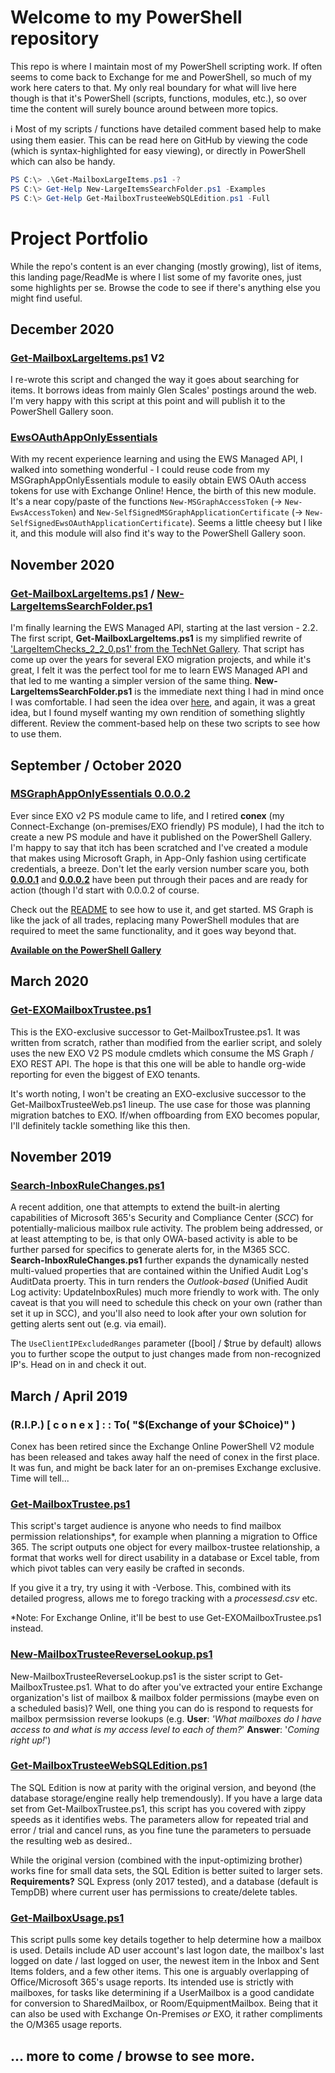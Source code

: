 # Welcome to my PowerShell repository

This repo is where I maintain most of my PowerShell scripting work.  If often seems to come back to Exchange for me and PowerShell, so much of my work here caters to that.  My only real boundary for what will live here though is that it's PowerShell (scripts, functions, modules, etc.), so over time the content will surely bounce around between more topics.

ℹ Most of my scripts / functions have detailed comment based help to make using them easier.  This can be read here on GitHub by viewing the code (which is syntax-highlighted for easy viewing), or directly in PowerShell which can also be handy.
```PowerShell
PS C:\> .\Get-MailboxLargeItems.ps1 -?
PS C:\> Get-Help New-LargeItemsSearchFolder.ps1 -Examples
PS C:\> Get-Help Get-MailboxTrusteeWebSQLEdition.ps1 -Full
```

# Project Portfolio

While the repo's content is an ever changing (mostly growing), list of items, this landing page/ReadMe is where I list some of my favorite ones, just some highlights per se.  Browse the code to see if there's anything else you might find useful.

## December 2020

### [Get-MailboxLargeItems.ps1](https://github.com/JeremyTBradshaw/PowerShell/blob/main/Get-MailboxLargeItems.ps1) **V2**

I re-wrote this script and changed the way it goes about searching for items.  It borrows ideas from mainly Glen Scales' postings around the web.  I'm very happy with this script at this point and will publish it to the PowerShell Gallery soon.

### [EwsOAuthAppOnlyEssentials](https://github.com/JeremyTBradshaw/EwsOAuthAppOnlyEssentials)

With my recent experience learning and using the EWS Managed API, I walked into something wonderful - I could reuse code from my MSGraphAppOnlyEssentials module to easily obtain EWS OAuth access tokens for use with Exchange Online!  Hence, the birth of this new module.  It's a near copy/paste of the functions `New-MSGraphAccessToken` (-> `New-EwsAccessToken`) and `New-SelfSignedMSGraphApplicationCertificate` (-> `New-SelfSignedEwsOAuthApplicationCertificate`).  Seems a little cheesy but I like it, and this module will also find it's way to the PowerShell Gallery soon.

## November 2020

### [Get-MailboxLargeItems.ps1](https://github.com/JeremyTBradshaw/PowerShell/blob/main/Get-MailboxLargeItems.ps1) / [New-LargeItemsSearchFolder.ps1](https://github.com/JeremyTBradshaw/PowerShell/blob/main/New-LargeItemsSearchFolder.ps1)

I'm finally learning the EWS Managed API, starting at the last version - 2.2.  The first script, **Get-MailboxLargeItems.ps1** is my simplified rewrite of ['LargeItemChecks_2_2_0.ps1' from the TechNet Gallery](https://gallery.technet.microsoft.com/PowerShell-Script-Office-54d367ea).  That script has come up over the years for several EXO migration projects, and while it's great, I felt it was the perfect tool for me to learn EWS Managed API and that led to me wanting a simpler version of the same thing.  **New-LargeItemsSearchFolder.ps1** is the immediate next thing I had in mind once I was comfortable.  I had seen the idea over [here](http://www.flobee.net/search-mailboxes-for-large-items-that-may-impede-migrations-to-exchange-online/), and again, it was a great idea, but I found myself wanting my own rendition of something slightly different.
Review the comment-based help on these two scripts to see how to use them.

## September / October 2020

### [MSGraphAppOnlyEssentials 0.0.0.2](https://github.com/JeremyTBradshaw/MSGraphAppOnlyEssentials)

Ever since EXO v2 PS module came to life, and I retired **conex** (my Connect-Exchange (on-premises/EXO friendly) PS module), I had the itch to create a new PS module and have it published on the PowerShell Gallery.  I'm happy to say that itch has been scratched and I've created a module that makes using Microsoft Graph, in App-Only fashion using certificate credentials, a breeze.  Don't let the early version number scare you, both [**0.0.0.1**](https://www.powershellgallery.com/packages/MSGraphAppOnlyEssentials/0.0.0.1) and [**0.0.0.2**](https://www.powershellgallery.com/packages/MSGraphAppOnlyEssentials/0.0.0.2) have been put through their paces and are ready for action (though I'd start with 0.0.0.2 of course.

Check out the [README](https://github.com/JeremyTBradshaw/MSGraphAppOnlyEssentials/blob/master/README.md) to see how to use it, and get started.  MS Graph is like the jack of all trades, replacing many PowerShell modules that are required to meet the same functionality, and it goes way beyond that.

[**Available on the PowerShell Gallery**](https://www.powershellgallery.com/packages/MSGraphAppOnlyEssentials)

## March 2020

### [Get-EXOMailboxTrustee.ps1](https://github.com/JeremyTBradshaw/PowerShell/blob/main/Get-EXOMailboxTrustee.ps1)

This is the EXO-exclusive successor to Get-MailboxTrustee.ps1.  It was written from scratch, rather than modified from the earlier script, and solely uses the new EXO V2 PS module cmdlets which consume the MS Graph / EXO REST API.  The hope is that this one will be able to handle org-wide reporting for even the biggest of EXO tenants.

It's worth noting, I won't be creating an EXO-exclusive successor to the Get-MailboxTrusteeWeb.ps1 lineup.  The use case for those was planning migration batches to EXO.  If/when offboarding from EXO becomes popular, I'll definitely tackle something like this then.

## November 2019

### [Search-InboxRuleChanges.ps1](https://github.com/JeremyTBradshaw/PowerShell/blob/main/Search-InboxRuleChanges.ps1)

A recent addition, one that attempts to extend the built-in alerting capabilities of Microsoft 365's Security and Compliance Center (_SCC_) for potentially-malicious mailbox rule activity.  The problem being addressed, or at least attempting to be, is that only OWA-based activity is able to be further parsed for specifics to generate alerts for, in the M365 SCC.  **Search-InboxRuleChanges.ps1** further expands the dynamically nested multi-valued properties that are contained within the Unified Audit Log's AuditData proerty.  This in turn renders the _Outlook-based_ (Unified Audit Log activity: UpdateInboxRules) much more friendly to work with.  The only caveat is that you will need to schedule this check on your own (rather than set it up in SCC), and you'll also need to look after your own solution for getting alerts sent out (e.g. via email).

The `UseClientIPExcludedRanges` parameter ([bool] / $true by default) allows you to further scope the output to just changes made from non-recognized IP's.  Head on in and check it out.

## March / April 2019

### (R.I.P.) [ c o n e x ] : : To( "$(Exchange of your $Choice)" )
Conex has been retired since the Exchange Online PowerShell V2 module has been released and takes away half the need of conex in the first place.  It was fun, and might be back later for an on-premises Exchange exclusive.  Time will tell...

### [Get-MailboxTrustee.ps1](https://github.com/JeremyTBradshaw/PowerShell/blob/main/Get-MailboxTrustee.ps1)

This script's target audience is anyone who needs to find mailbox permission relationships*, for example when planning a migration to Office 365.  The script outputs one object for every mailbox-trustee relationship, a format that works well for direct usability in a database or Excel table, from which pivot tables can very easily be crafted in seconds.

If you give it a try, try using it with -Verbose.  This, combined with its detailed progress, allows me to forego tracking with a _processesd.csv_ etc.

*Note: For Exchange Online, it'll be best to use Get-EXOMailboxTrustee.ps1 instead.

### [New-MailboxTrusteeReverseLookup.ps1](https://github.com/JeremyTBradshaw/PowerShell/blob/main/New-MailboxTrusteeReverseLookup.ps1)

New-MailboxTrusteeReverseLookup.ps1 is the sister script to Get-MailboxTrustee.ps1.  What to do after you've extracted your entire Exchange organization's list of mailbox & mailbox folder permissions (maybe even on a scheduled basis)?  Well, one thing you can do is respond to requests for mailbox permsission reverse lookups (e.g. __User__: _'What mailboxes do I have access to and what is my access level to each of them?_' __Answer__: '_Coming right up!_')

### [Get-MailboxTrusteeWebSQLEdition.ps1](https://github.com/JeremyTBradshaw/PowerShell/blob/main/Get-MailboxTrusteeWebSQLEdition.ps1)

The SQL Edition is now at parity with the original version, and beyond (the database storage/engine really help tremendously).  If you have a large data set from Get-MailboxTrustee.ps1, this script has you covered with zippy speeds as it identifies webs.  The parameters allow for repeated trial and error / trial and cancel runs, as you fine tune the parameters to persuade the resulting web as desired..

While the original version (combined with the input-optimizing brother) works fine for small data sets, the SQL Edition is better suited to larger sets.  **Requirements?** SQL Express (only 2017 tested), and a database (default is TempDB) where current user has permissions to create/delete tables.

### [Get-MailboxUsage.ps1](https://github.com/JeremyTBradshaw/PowerShell/blob/main/Get-MailboxUsage.ps1)

This script pulls some key details together to help determine how a mailbox is used.  Details include AD user account's last logon date, the mailbox's last logged on date / last logged on user, the newest item in the Inbox and Sent Items folders, and a few other items.  This one is arguably overlapping of Office/Microsoft 365's usage reports.  Its intended use is strictly with mailboxes, for tasks like determining if a UserMailbox is a good candidate for conversion to SharedMailbox, or Room/EquipmentMailbox.  Being that it can also be used with Exchange On-Premises _or_ EXO, it rather compliments the O/M365 usage reports.

## ... more to come / browse to see more.
